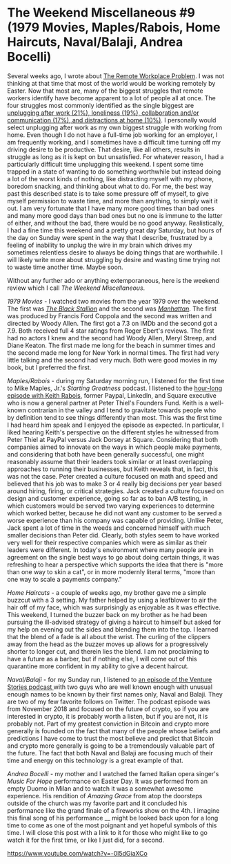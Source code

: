 # The Weekend Miscellaneous #9 (1979 Movies, Maples/Rabois, Home Haircuts, Naval/Balaji, Andrea Bocelli)

Several weeks ago, I wrote about [The Remote Workplace Problem](https://blogofjake.com/2020/02/21/the-remote-workplace-problem/). I was not thinking at that time that most of the world would be working remotely by Easter. Now that most are, many of the biggest struggles that remote workers identify have become apparent to a lot of people all at once. The four struggles most commonly identified as the single biggest are [unplugging after work (21%), loneliness (19%), collaboration and/or communication (17%), and distractions at home (10%)](https://buffer.com/state-of-remote-work-2019). I personally would select unplugging after work as my own biggest struggle with working from home. Even though I do not have a full-time job working for an employer, I am frequently working, and I sometimes have a difficult time turning off my driving desire to be productive. That desire, like all others, results in struggle as long as it is kept on but unsatisfied. For whatever reason, I had a particularly difficult time unplugging this weekend. I spent some time trapped in a state of wanting to do something worthwhile but instead doing a lot of the worst kinds of nothing, like distracting myself with my phone, boredom snacking, and thinking about what to do. For me, the best way past this described state is to take some pressure off of myself, to give myself permission to waste time, and more than anything, to simply wait it out. I am very fortunate that I have many more good times than bad ones and many more good days than bad ones but no one is immune to the latter of either, and without the bad, there would be no good anyway. Realistically, I had a fine time this weekend and a pretty great day Saturday, but hours of the day on Sunday were spent in the way that I describe, frustrated by a feeling of inability to unplug the wire in my brain which drives my sometimes relentless desire to always be doing things that are worthwhile. I will likely write more about struggling by desire and wasting time trying not to waste time another time. Maybe soon.

Without any further ado or anything extemporaneous, here is the weekend review which I call  _The Weekend Miscellaneous_.

_1979 Movies_ \- I watched two movies from the year 1979 over the weekend. The first was _[The Black Stallion](https://www.rogerebert.com/reviews/the-black-stallion-1979)_ and the second was _[Manhattan](https://www.rogerebert.com/reviews/great-movie-manhattan-1979)_. The first was produced by Francis Ford Coppola and the second was written and directed by Woody Allen. The first got a 7.3 on IMDb and the second got a 7.9. Both received full 4 star ratings from Roger Ebert's reviews. The first had no actors I knew and the second had Woody Allen, Meryl Streep, and Diane Keaton. The first made me long for the beach in summer times and the second made me long for New York in normal times. The first had very little talking and the second had very much. Both were good movies in my book, but I preferred the first.

_Maples/Rabois_ \- during my Saturday morning run, I listened for the first time to Mike Maples, Jr.'s _Starting Greatness_ podcast. I listened to the [hour-long episode with Keith Rabois](https://podcasts.apple.com/au/podcast/keith-rabois-key-lessons-from-peter-thiel-reid-hoffman/id1488560647?i=1000464449963), former Paypal, LinkedIn, and Square executive who is now a general partner at Peter Thiel's Founders Fund. Keith is a well-known contrarian in the valley and I tend to gravitate towards people who by definition tend to see things differently than most. This was the first time I had heard him speak and I enjoyed the episode as expected. In particular, I liked hearing Keith's perspective on the different styles he witnessed from Peter Thiel at PayPal versus Jack Dorsey at Square. Considering that both companies aimed to innovate on the ways in which people make payments, and considering that both have been generally successful, one might reasonably assume that their leaders took similar or at least overlapping approaches to running their businesses, but Keith reveals that, in fact, this was not the case. Peter created a culture focused on math and speed and believed that his job was to make 3 or 4 really big decisions per year based around hiring, firing, or critical strategies. Jack created a culture focused on design and customer experience, going so far as to ban A/B testing, in which customers would be served two varying experiences to determine which worked better, because he did not want any customer to be served a worse experience than his company was capable of providing. Unlike Peter, Jack spent a lot of time in the weeds and concerned himself with much smaller decisions than Peter did. Clearly, both styles seem to have worked very well for their respective companies which were as similar as their leaders were different. In today's environment where many people are in agreement on the single best ways to go about doing certain things, it was refreshing to hear a perspective which supports the idea that there is "more than one way to skin a cat", or in more modernly literal terms, "more than one way to scale a payments company."

_Home Haircuts_ \- a couple of weeks ago, my brother gave me a simple buzzcut with a 3 setting. My father helped by using a leafblower to air the hair off of my face, which was surprisingly as enjoyable as it was effective. This weekend, I turned the buzzer back on my brother as he had been pursuing the ill-advised strategy of giving a haircut to himself but asked for my help on evening out the sides and blending them into the top. I learned that the blend of a fade is all about the wrist. The curling of the clippers away from the head as the buzzer moves up allows for a progressively shorter to longer cut, and therein lies the blend. I am not proclaiming to have a future as a barber, but if nothing else, I will come out of this quarantine more confident in my ability to give a decent haircut.

_Naval/Balaji_ \- for my Sunday run, I listened to [an episode of the Venture Stories podcast ](https://soundcloud.com/venturestories/live-episode-the-present-and)with two guys who are well known enough with unusual enough names to be known by their first names only, Naval and Balaji. They are two of my few favorite follows on Twitter. The podcast episode was from November 2018 and focused on the future of crypto, so if you are interested in crypto, it is probably worth a listen, but if you are not, it is probably not. Part of my greatest conviction in Bitcoin and crypto more generally is founded on the fact that many of the people whose beliefs and predictions I have come to trust the most believe and predict that Bitcoin and crypto more generally is going to be a tremendously valuable part of the future. The fact that both Naval and Balaji are focusing much of their time and energy on this technology is a great example of that.

_Andrea Bocelli_ \- my mother and I watched the famed Italian opera singer's _Music For Hope_ performance on Easter Day. It was performed from an empty Duomo in Milan and to watch it was a somewhat awesome experience. His rendition of _Amazing Grace_ from atop the doorsteps outside of the church was my favorite part and it concluded his performance like the grand finale of a fireworks show on the 4th. I imagine this final song of his performance __ might be looked back upon for a long time to come as one of the most poignant and yet hopeful symbols of this time. I will close this post with a link to it for those who might like to go watch it for the first time, or like I just did, for a second.

https://www.youtube.com/watch?v=-0l5dGiaXCo
